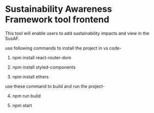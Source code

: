 # Sustainability Awareness Framework tool frontend

This tool will enable users to add sustainability impacts and view in the SusAF.

use following commands to install the project in vs code-
1. npm install react-router-dom

2. npm install styled-components

3. npm install ethers

use these command to build and run the project-

4. npm run build

5. npm start
